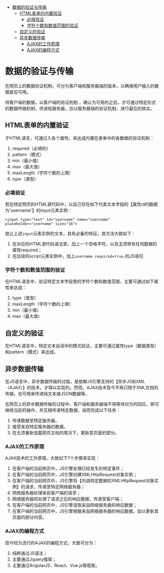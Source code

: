 <!-- TOC -->

- [数据的验证与传输](#数据的验证与传输)
    - [HTML表单的内置验证](#html表单的内置验证)
        - [必填验证](#必填验证)
        - [字符个数和数值范围的验证](#字符个数和数值范围的验证)
    - [自定义的验证](#自定义的验证)
    - [异步数据传输](#异步数据传输)
        - [AJAX的工作原理](#ajax的工作原理)
        - [AJAX的编程方式](#ajax的编程方式)

<!-- /TOC -->

# 数据的验证与传输

在网页上的数据验证机制，可分为客户端和服务器端的版本，以确保用户输入的数据是否可用。

待客户端的数据，以客户端的验证机制 ，确认为可用的之后，才可通过特定形式的数据传输机制，传递给服务器，应以服务器端的验证机制，进行最后的核实。


## HTML表单的内置验证

于HTML语言，可通过入各个属性，来达成内置在表单中的各数据的验证机制：

1. required（必填的）
2. pattern（模式）
3. min（最小值）
4. max（最大值）
5. maxLength（字符个数的上限）
6. type（类型）


### 必填验证

若在特定网页的HTML源代码中，以自己存在如下代表文本字段的【属性id的数据为'username'】的input元素实例：

`<input type="text" id="username" name="username" placeholder="username" size="16">`

欲让上述`input`元素实例的文本，具有必备的特征，其方法大致如下：

1. 在对应的HTML源代码语法里，加上一个空格字符，以及无须带有任何数据的属性required；
2. 在后续的script元素实例中，加上`username.required=true;`的JS语句


### 字符个数和数值范围的验证

在HTML语言中，验证特定文本字段里的字符个数和数值范围，主要可通过如下属性来达成：

1. type（类型）
2. maxLength（字符个数的上限）
3. min（最小值）
4. max（最大值）


## 自定义的验证

在HTML语言中，特定文本自读中的模式验证，主要可通过属性type（数据类型）和pattern（模式）来达成。


## 异步数据传输

在JS语言中，异步数据传输的过程，是依赖JS引擎支持的【异步JS和XML（AJAX）】的技术，才得以实现的。然而，AJAX技术现今不再只限于XML文档的传输，也可用来传递纯文本或JSON数据等。

在网页上的异步数据传输的过程中，客户端和服务器端不用等待对方的回应，即可继续当前的操作，并互相传递特定数据，进而完成以下任务：

1. 传递数据至特定服务器。
2. 接受来自特定服务器的数据。
3. 在无须重新加载网页文档的情况下，更新其页面的部分。

### AJAX的工作原理

AJAX技术的工作原理，大致如下7个步骤来实现：

1. 在客户端的当前网页中，JS引擎处理已经发生的特定事件；
2. 在客户端的当前网页中，JS引擎创建XMLHttpRequest对象实例；
3. 在客户端的当前网页中，JS引擎将【内涵特定数据的XMLHttpRequest对象实例】的请求，传递至特定网络服务器；
4. 网络服务器处理来自客户端的请求；
5. 网络服务器将处理了请求之后的响应数据，传递至客户端；
6. 在客户端的当前网页中，JS引擎读取来自网络服务器的响应数据；
7. 在客户端的当前网页中，JS引擎根据来自网络服务器的响应数据，加以更新其页面的部分内容。


### AJAX的编程方式

现今较为流行的AJAX的编程方式，大致可分为：

1. 纯粹通过JS语法；
2. 主要通过Jquery框架；
3. 主要通过AngularJS、React、Vue.js等框架。

